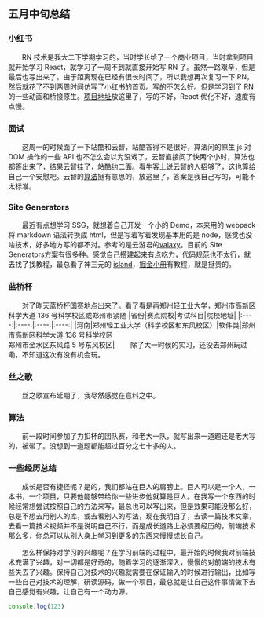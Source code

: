 ## 五月中旬总结

### 小红书

&ensp;&ensp;&ensp;&ensp;RN 技术是我大二下学期学习的，当时学长给了一个商业项目，当时拿到项目就开始学习 React，就学习了一周不到就直接开始写 RN 了。虽然一路艰辛，但是最后也写出来了。由于距离现在已经有很长时间了，所以我想再次复习一下 RN，然后就花了不到两周时间仿写了小红书的首页。写的不怎么好。但是学习到了 RN 的一些动画和桥接原生。[项目地址](https://github.com/guLinga/react-native-xiaohongshu)放这里了，写的不好，React 优化不好，速度有点慢。

### 面试

&ensp;&ensp;&ensp;&ensp;这周一的时候面了一下站酷和云智，站酷答得不是很好，算法问的原生 js 对 DOM 操作的一些 API 也不怎么会以为没戏了，云智直接问了快两个小时，算法也都答出来了，结果云智挂了，站酷约二面。看牛客上说云智的人招够了，这也算给自己一个安慰吧。云智的[算法](https://docs.qq.com/doc/DVnFuT2FCVklpV2R3)挺有意思的，放这里了，答案是我自己写的，可能不太标准。

### Site Generators

&ensp;&ensp;&ensp;&ensp;最近有点想学习 SSG，就想着自己开发一个小的 Demo，本来用的 webpack 将 markdown 语法转换成 html，但是写着写着发现基本用的是 node，感觉也没啥技术，好多地方写的都不对。参考的是云游君的[valaxy](https://github.com/YunYouJun/valaxy)。目前的 Site Generators[方案](https://jamstack.org/generators/)有很多种。感觉自己搭建起来有点吃力，代码规范也不太行，就去找了找教程，最总看了神三元的 [island](https://github.com/sanyuan0704/island.js)，[掘金小册](https://juejin.cn/video/7163857336258265102?enter_from=course_center&utm_source=course_center)有教程，就是挺贵的。

### 蓝桥杯

&ensp;&ensp;&ensp;&ensp;对了昨天蓝桥杯国赛地点出来了。看了看是再郑州轻工业大学，郑州市高新区科学大道 136 号科学校区或郑州市紧随
|省份|赛点院校|考试科目|院校地址|
|:----:|:----:|:----:|:----:|
|河南|郑州轻工业大学（科学校区和东风校区）|软件类|郑州市高新区科学大道 136 号科学校区<br>郑州市金水区东风路 5 号东风校区|
&ensp;&ensp;&ensp;&ensp;除了大一时候的实习，还没去郑州玩过嘞，不知道这次有没有机会玩。

### 丝之歌

&ensp;&ensp;&ensp;&ensp;丝之歌宣布延期了，我尽然感觉在意料之中。

### 算法

&ensp;&ensp;&ensp;&ensp;前一段时间参加了力扣杯的团队赛，和老大一队，就写出来一道题还是老大写的，被带了。没想到一道题都能超过百分之七十多的人。

### 一些经历总结

&ensp;&ensp;&ensp;&ensp;成长是否有捷径呢？是的，我们都站在巨人的肩膀上。巨人可以是一个人，一本书，一个项目，只要他能够带给你一些进步他就算是巨人。在我写一个东西的时候经常想尝试按照自己的方法来写，最总也可以写出来，但是效果可能没那么好，总是不想去用别人的库，或去看别人的写法，现在我明白了，去读一篇技术文章，去看一篇技术视频并不是说明自己不行，而是成长道路上必须要经历的，前端技术那么多，你总可以从别人身上学习到更多的东西来慢慢成长自己。

&ensp;&ensp;&ensp;&ensp;怎么样保持对学习的兴趣呢？在学习前端的过程中，最开始的时候我对前端技术充满了兴趣，对一切都是好奇的，随着学习的逐渐深入，慢慢的对前端的技术有些失去了兴趣。保持自己对技术的兴趣就需要在保证输入的时候进行输出，比如写一些自己对技术的理解，研读源码，做一个项目，最总就是让自己这件事情做下去自己感觉有兴趣，让自己有一个动力源。

```ts
console.log(123)
```